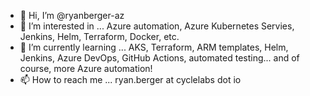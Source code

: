 - 👋 Hi, I’m @ryanberger-az
- 👀 I’m interested in ... Azure automation, Azure Kubernetes Servies, Jenkins, Helm, Terraform, Docker, etc.
- 🌱 I’m currently learning ... AKS, Terraform, ARM templates, Helm, Jenkins, Azure DevOps, GitHub Actions, automated testing... and of course, more Azure automation!
- 📫 How to reach me ... ryan.berger at cyclelabs dot io

<!---
ryanberger-az/ryanberger-az is a ✨ special ✨ repository because its `README.md` (this file) appears on your GitHub profile.
You can click the Preview link to take a look at your changes.
--->
